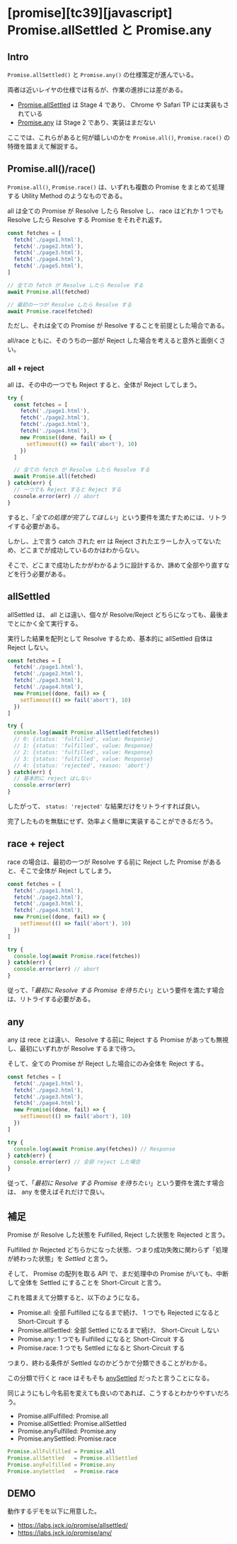 # [promise][tc39][javascript] Promise.allSettled と Promise.any

## Intro

`Promise.allSettled()` と `Promise.any()` の仕様策定が進んでいる。

両者は近いレイヤの仕様では有るが、作業の進捗には差がある。

- [Promise.allSettled](https://github.com/tc39/proposal-promise-allSettled) は Stage 4 であり、 Chrome や Safari TP には実装もされている
- [Promise.any](https://github.com/tc39/proposal-promise-any) は Stage 2 であり、実装はまだない

ここでは、これらがあると何が嬉しいのかを `Promise.all()`, `Promise.race()` の特徴を踏まえて解説する。


## Promise.all()/race()

`Promise.all()`, `Promise.race()` は、いずれも複数の Promise をまとめて処理する Utility Method のようなものである。

all は全ての Promise が Resolve したら Resolve し、 race はどれか 1 つでも Resolve したら Resolve する Promise をそれぞれ返す。


```js
const fetches = [
  fetch('./page1.html'),
  fetch('./page2.html'),
  fetch('./page3.html'),
  fetch('./page4.html'),
  fetch('./page5.html'),
]

// 全ての fetch が Resolve したら Resolve する
await Promise.all(fetched)

// 最初の一つが Resolve したら Resolve する
await Promise.race(fetched)
```

ただし、それは全ての Promise が Resolve することを前提とした場合である。

all/race ともに、そのうちの一部が Reject した場合を考えると意外と面倒くさい。


### all + reject

all は、その中の一つでも Reject すると、全体が Reject してしまう。


```js
try {
  const fetches = [
    fetch('./page1.html'),
    fetch('./page2.html'),
    fetch('./page3.html'),
    fetch('./page4.html'),
    new Promise((done, fail) => {
      setTimeout(() => fail('abort'), 10)
    })
  ]

  // 全ての fetch が Resolve したら Resolve する
  await Promise.all(fetched)
} catch(err) {
  // 一つでも Reject すると Reject する
  cosnole.error(err) // abort
}
```

すると、「*全ての処理が完了してほしい*」という要件を満たすためには、リトライする必要がある。

しかし、上で言う catch された err は Reject されたエラーしか入ってないため、どこまでが成功しているのかはわからない。

そこで、どこまで成功したかがわかるように設計するか、諦めて全部やり直すなどを行う必要がある。


## allSettled

allSettled は、 all とは違い、個々が Resolve/Reject どちらになっても、最後までとにかく全て実行する。

実行した結果を配列として Resolve するため、基本的に allSettled 自体は Reject しない。


```js
const fetches = [
  fetch('./page1.html'),
  fetch('./page2.html'),
  fetch('./page3.html'),
  fetch('./page4.html'),
  new Promise((done, fail) => {
    setTimeout(() => fail('abort'), 10)
  })
]

try {
  console.log(await Promise.allSettled(fetches))
  // 0: {status: 'fulfilled', value: Response}
  // 1: {status: 'fulfilled', value: Response}
  // 2: {status: 'fulfilled', value: Response}
  // 3: {status: 'fulfilled', value: Response}
  // 4: {status: 'rejected', reason: 'abort'}
} catch(err) {
  // 基本的に reject はしない
  console.error(err)
}
```

したがって、 `status: 'rejected'` な結果だけをリトライすれば良い。

完了したものを無駄にせず、効率よく簡単に実装することができるだろう。


## race + reject

race の場合は、最初の一つが Resolve する前に Reject した Promise があると、そこで全体が Reject してしまう。


```js
const fetches = [
  fetch('./page1.html'),
  fetch('./page2.html'),
  fetch('./page3.html'),
  fetch('./page4.html'),
  new Promise((done, fail) => {
    setTimeout(() => fail('abort'), 10)
  })
]

try {
  console.log(await Promise.race(fetches))
} catch(err) {
  console.error(err) // abort
}
```

従って、「*最初に Resolve する Promise を待ちたい*」という要件を満たす場合は、リトライする必要がある。


## any

any は rece とは違い、 Resolve する前に Reject する Promise があっても無視し、最初にいずれかが Resolve するまで待つ。

そして、全ての Promise が Reject した場合にのみ全体を Reject する。


```js
const fetches = [
  fetch('./page1.html'),
  fetch('./page2.html'),
  fetch('./page3.html'),
  fetch('./page4.html'),
  new Promise((done, fail) => {
    setTimeout(() => fail('abort'), 10)
  })
]

try {
  console.log(await Promise.any(fetches)) // Response
} catch(err) {
  console.error(err) // 全部 reject した場合
}
```

従って、「*最初に Resolve する Promise を待ちたい*」という要件を満たす場合は、 any を使えばそれだけで良い。


## 補足

Promise が Resolve した状態を Fulfilled, Reject した状態を Rejected と言う。

Fulfilled か Rejected どちらかになった状態、つまり成功失敗に関わらず「処理が終わった状態」を *Settled* と言う。

そして、 Promise の配列を取る API で、まだ処理中の Promise がいても、中断して全体を Settled にすることを Short-Circuit と言う。

これを踏まえて分類すると、以下のようになる。

- Promise.all:        全部 Fulfilled になるまで続け、 1 つでも Rejected になると Short-Circuit する
- Promise.allSettled: 全部 Settled になるまで続け、 Short-Circuit しない
- Promise.any:        1 つでも Fulfilled になると Short-Circuit する
- Promise.race:       1 つでも Settled になると Short-Circuit する

つまり、終わる条件が Settled なのかどうかで分類できることがわかる。

この分類で行くと race はそもそも [anySettled](https://github.com/tc39/proposal-promise-any/issues/10#issuecomment-459134703) だったと言うことになる。

同じようにもし今名前を変えても良いのであれば、こうするとわかりやすいだろう。

- Promise.allFulfilled: Promise.all
- Promise.allSettled:   Promise.allSettled
- Promise.anyFulfilled: Promise.any
- Promise.anySettled:   Promise.race


```js
Promise.allFulfilled = Promise.all
Promise.allSettled   = Promise.allSettled
Promise.anyFulfilled = Promise.any
Promise.anySettled   = Promise.race
```


## DEMO

動作するデモを以下に用意した。

- <https://labs.jxck.io/promise/allsettled/>
- <https://labs.jxck.io/promise/any/>
